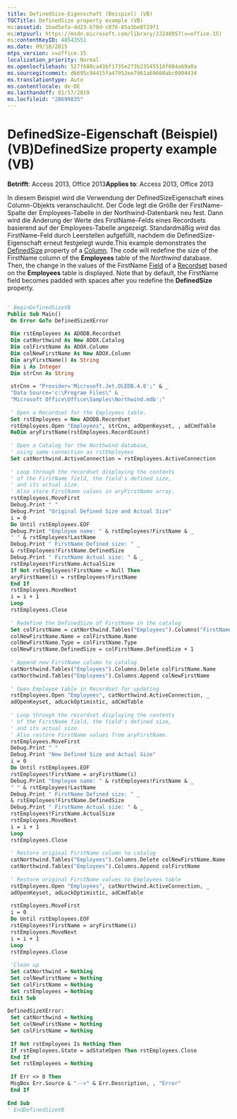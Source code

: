 ```yaml
---
title: DefinedSize-Eigenschaft (Beispiel) (VB)
TOCTitle: DefinedSize property example (VB)
ms:assetid: 1bad5efa-dd23-b70d-c078-85a3be0729f1
ms:mtpsurl: https://msdn.microsoft.com/library/JJ248957(v=office.15)
ms:contentKeyID: 48543551
ms.date: 09/18/2015
mtps_version: v=office.15
localization_priority: Normal
ms.openlocfilehash: 527f680ca43bf1735e273b23545514f084a69a0a
ms.sourcegitcommit: d6695c94415fa47952ee7961a69660abc0904434
ms.translationtype: Auto
ms.contentlocale: de-DE
ms.lasthandoff: 01/17/2019
ms.locfileid: "28699835"
---
```

# <a name="definedsize-property-example-vb"></a><span data-ttu-id="7e447-102">DefinedSize-Eigenschaft (Beispiel) (VB)</span><span class="sxs-lookup"><span data-stu-id="7e447-102">DefinedSize property example (VB)</span></span>


<span data-ttu-id="7e447-103">**Betrifft**: Access 2013, Office 2013</span><span class="sxs-lookup"><span data-stu-id="7e447-103">**Applies to**: Access 2013, Office 2013</span></span>

<span data-ttu-id="7e447-p101">In diesem Beispiel wird die Verwendung der DefinedSizeEigenschaft eines Column-Objekts veranschaulicht. Der Code legt die Größe der FirstName-Spalte der Employees-Tabelle in der Northwind-Datenbank neu fest. Dann wird die Änderung der Werte des FirstName-Felds eines Recordsets basierend auf der Employees-Tabelle angezeigt. Standardmäßig wird das FirstName-Feld durch Leerstellen aufgefüllt, nachdem die DefinedSize-Eigenschaft erneut festgelegt wurde.</span><span class="sxs-lookup"><span data-stu-id="7e447-p101">This example demonstrates the [DefinedSize](definedsize-property-adox.md) property of a [Column](column-object-adox.md). The code will redefine the size of the FirstName column of the **Employees** table of the *Northwind* database. Then, the change in the values of the FirstName [Field](field-object-ado.md) of a [Recordset](recordset-object-ado.md) based on the **Employees** table is displayed. Note that by default, the FirstName field becomes padded with spaces after you redefine the **DefinedSize** property.</span></span>

```vb 
 
' BeginDefinedSizeVB 
Public Sub Main() 
 On Error GoTo DefinedSizeXError 
 
 Dim rstEmployees As ADODB.Recordset 
 Dim catNorthwind As New ADOX.Catalog 
 Dim colFirstName As ADOX.Column 
 Dim colNewFirstName As New ADOX.Column 
 Dim aryFirstName() As String 
 Dim i As Integer 
 Dim strCnn As String 
 
 strCnn = "Provider='Microsoft.Jet.OLEDB.4.0';" & _ 
 "Data Source='c:\Program Files\" & _ 
 "Microsoft Office\Office\Samples\Northwind.mdb';" 
 
 ' Open a Recordset for the Employees table. 
 Set rstEmployees = New ADODB.Recordset 
 rstEmployees.Open "Employees", strCnn, adOpenKeyset, , adCmdTable 
 ReDim aryFirstName(rstEmployees.RecordCount) 
 
 ' Open a Catalog for the Northwind database, 
 ' using same connection as rstEmployees 
 Set catNorthwind.ActiveConnection = rstEmployees.ActiveConnection 
 
 ' Loop through the recordset displaying the contents 
 ' of the FirstName field, the field's defined size, 
 ' and its actual size. 
 ' Also store FirstName values in aryFirstName array. 
 rstEmployees.MoveFirst 
 Debug.Print " " 
 Debug.Print "Original Defined Size and Actual Size" 
 i = 0 
 Do Until rstEmployees.EOF 
 Debug.Print "Employee name: " & rstEmployees!FirstName & _ 
 " " & rstEmployees!LastName 
 Debug.Print " FirstName Defined size: " _ 
 & rstEmployees!FirstName.DefinedSize 
 Debug.Print " FirstName Actual size: " & _ 
 rstEmployees!FirstName.ActualSize 
 If Not rstEmployees!FirstName = Null Then 
 aryFirstName(i) = rstEmployees!FirstName 
 End If 
 rstEmployees.MoveNext 
 i = i + 1 
 Loop 
 rstEmployees.Close 
 
 ' Redefine the DefinedSize of FirstName in the catalog 
 Set colFirstName = catNorthwind.Tables("Employees").Columns("FirstName") 
 colNewFirstName.Name = colFirstName.Name 
 colNewFirstName.Type = colFirstName.Type 
 colNewFirstName.DefinedSize = colFirstName.DefinedSize + 1 
 
 ' Append new FirstName column to catalog 
 catNorthwind.Tables("Employees").Columns.Delete colFirstName.Name 
 catNorthwind.Tables("Employees").Columns.Append colNewFirstName 
 
 ' Open Employee table in Recordset for updating 
 rstEmployees.Open "Employees", catNorthwind.ActiveConnection, _ 
 adOpenKeyset, adLockOptimistic, adCmdTable 
 
 ' Loop through the recordset displaying the contents 
 ' of the FirstName field, the field's defined size, 
 ' and its actual size. 
 ' Also restore FirstName values from aryFirstName. 
 rstEmployees.MoveFirst 
 Debug.Print " " 
 Debug.Print "New Defined Size and Actual Size" 
 i = 0 
 Do Until rstEmployees.EOF 
 rstEmployees!FirstName = aryFirstName(i) 
 Debug.Print "Employee name: " & rstEmployees!FirstName & _ 
 " " & rstEmployees!LastName 
 Debug.Print " FirstName Defined size: " _ 
 & rstEmployees!FirstName.DefinedSize 
 Debug.Print " FirstName Actual size: " & _ 
 rstEmployees!FirstName.ActualSize 
 rstEmployees.MoveNext 
 i = i + 1 
 Loop 
 rstEmployees.Close 
 
 ' Restore original FirstName column to catalog 
 catNorthwind.Tables("Employees").Columns.Delete colNewFirstName.Name 
 catNorthwind.Tables("Employees").Columns.Append colFirstName 
 
 ' Restore original FirstName values to Employees table 
 rstEmployees.Open "Employees", catNorthwind.ActiveConnection, _ 
 adOpenKeyset, adLockOptimistic, adCmdTable 
 
 rstEmployees.MoveFirst 
 i = 0 
 Do Until rstEmployees.EOF 
 rstEmployees!FirstName = aryFirstName(i) 
 rstEmployees.MoveNext 
 i = i + 1 
 Loop 
 rstEmployees.Close 
 
 'Clean up 
 Set catNorthwind = Nothing 
 Set colNewFirstName = Nothing 
 Set colFirstName = Nothing 
 Set rstEmployees = Nothing 
 Exit Sub 
 
DefinedSizeXError: 
 Set catNorthwind = Nothing 
 Set colNewFirstName = Nothing 
 Set colFirstName = Nothing 
 
 If Not rstEmployees Is Nothing Then 
 If rstEmployees.State = adStateOpen Then rstEmployees.Close 
 End If 
 Set rstEmployees = Nothing 
 
 If Err <> 0 Then 
 MsgBox Err.Source & "-->" & Err.Description, , "Error" 
 End If 
 
End Sub 
' EndDefinedSizeVB 
```

